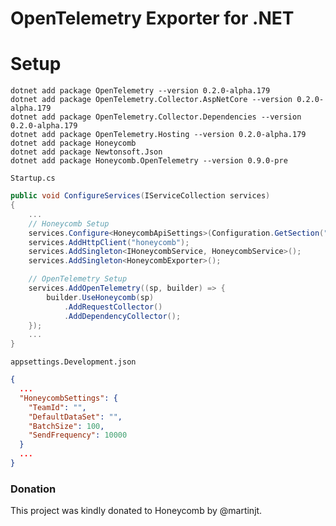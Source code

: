 # OpenTelemetry Exporter for .NET

# Setup

```
dotnet add package OpenTelemetry --version 0.2.0-alpha.179
dotnet add package OpenTelemetry.Collector.AspNetCore --version 0.2.0-alpha.179
dotnet add package OpenTelemetry.Collector.Dependencies --version 0.2.0-alpha.179
dotnet add package OpenTelemetry.Hosting --version 0.2.0-alpha.179
dotnet add package Honeycomb
dotnet add package Newtonsoft.Json
dotnet add package Honeycomb.OpenTelemetry --version 0.9.0-pre
```

`Startup.cs`
```csharp
public void ConfigureServices(IServiceCollection services)
{
    ...
    // Honeycomb Setup
    services.Configure<HoneycombApiSettings>(Configuration.GetSection("HoneycombSettings"));
    services.AddHttpClient("honeycomb");
    services.AddSingleton<IHoneycombService, HoneycombService>();
    services.AddSingleton<HoneycombExporter>();

    // OpenTelemetry Setup
    services.AddOpenTelemetry((sp, builder) => {
        builder.UseHoneycomb(sp)
            .AddRequestCollector()
            .AddDependencyCollector();
    });
    ...
}
```

`appsettings.Development.json`
```json
{
  ...
  "HoneycombSettings": {
    "TeamId": "",
    "DefaultDataSet": "",
    "BatchSize": 100,
    "SendFrequency": 10000
  }
  ...
}
```


### Donation

This project was kindly donated to Honeycomb by @martinjt.
